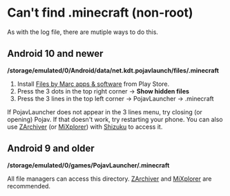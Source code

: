 # Can't find .minecraft (non-root)
As with the log file, there are mutiple ways to do this.

## Android 10 and newer

  **/storage/emulated/0/Android/data/net.kdt.pojavlaunch/files/.minecraft**

1. Install [Files by Marc apps & software](https://play.google.com/store/apps/details?id=com.marc.files) from Play Store.
2. Press the 3 dots in the top right corner → **Show hidden files**
3. Press the 3 lines in the top left corner → PojavLauncher → .minecraft

If PojavLauncher does not appear in the 3 lines menu, try closing (or opening) Pojav. If that doesn't work, try restarting your phone.
You can also use [ZArchiver](https://play.google.com/store/apps/details?id=ru.zdevs.zarchiver) (or [MiXplorer](https://mixplorer.com/)) with [Shizuku](https://play.google.com/store/apps/details?id=moe.shizuku.privileged.api&hl=en_US) to access it.


## Android 9 and older

  **/storage/emulated/0/games/PojavLauncher/.minecraft**

All file managers can access this directory. [ZArchiver](https://play.google.com/store/apps/details?id=ru.zdevs.zarchiver) and [MiXplorer](https://mixplorer.com/) are recommended.
